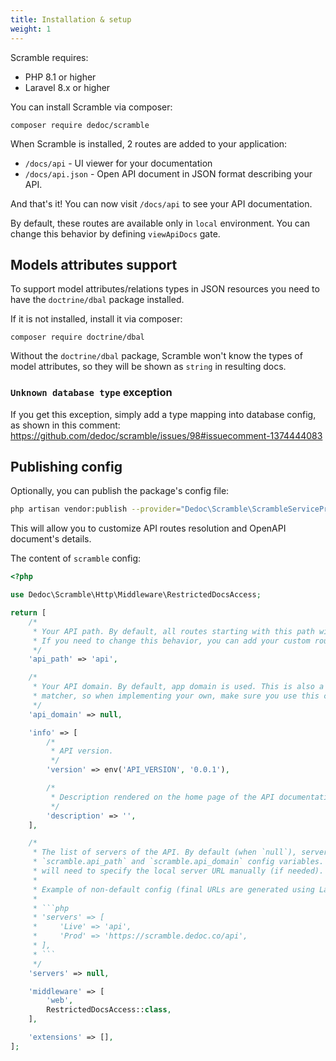 ```yaml
---
title: Installation & setup
weight: 1
---
```


Scramble requires:
- PHP 8.1 or higher
- Laravel 8.x or higher

You can install Scramble via composer:

```shell
composer require dedoc/scramble
```

When Scramble is installed, 2 routes are added to your application:

- `/docs/api` - UI viewer for your documentation
- `/docs/api.json` - Open API document in JSON format describing your API.

And that's it! You can now visit `/docs/api` to see your API documentation. 

By default, these routes are available only in `local` environment. You can change this behavior by defining `viewApiDocs` gate.

## Models attributes support

To support model attributes/relations types in JSON resources you need to have the `doctrine/dbal` package installed.

If it is not installed, install it via composer:

```shell
composer require doctrine/dbal
```

Without the `doctrine/dbal` package, Scramble won't know the types of model attributes, so they will be shown as `string` in resulting docs.

### `Unknown database type` exception

If you get this exception, simply add a type mapping into database config, as shown in this comment: https://github.com/dedoc/scramble/issues/98#issuecomment-1374444083

## Publishing config

Optionally, you can publish the package's config file:

```sh
php artisan vendor:publish --provider="Dedoc\Scramble\ScrambleServiceProvider" --tag="scramble-config"
```

This will allow you to customize API routes resolution and OpenAPI document's details.

The content of `scramble` config:

```php
<?php

use Dedoc\Scramble\Http\Middleware\RestrictedDocsAccess;

return [
    /*
     * Your API path. By default, all routes starting with this path will be added to the docs.
     * If you need to change this behavior, you can add your custom routes resolver using `Scramble::routes()`.
     */
    'api_path' => 'api',

    /*
     * Your API domain. By default, app domain is used. This is also a part of the default API routes
     * matcher, so when implementing your own, make sure you use this config if needed.
     */
    'api_domain' => null,

    'info' => [
        /*
         * API version.
         */
        'version' => env('API_VERSION', '0.0.1'),

        /*
         * Description rendered on the home page of the API documentation (`/docs/api`).
         */
        'description' => '',
    ],

    /*
     * The list of servers of the API. By default (when `null`), server URL will be created from
     * `scramble.api_path` and `scramble.api_domain` config variables. When providing an array, you
     * will need to specify the local server URL manually (if needed).
     *
     * Example of non-default config (final URLs are generated using Laravel `url` helper):
     *
     * ```php
     * 'servers' => [
     *     'Live' => 'api',
     *     'Prod' => 'https://scramble.dedoc.co/api',
     * ],
     * ```
     */
    'servers' => null,

    'middleware' => [
        'web',
        RestrictedDocsAccess::class,
    ],

    'extensions' => [],
];
```
